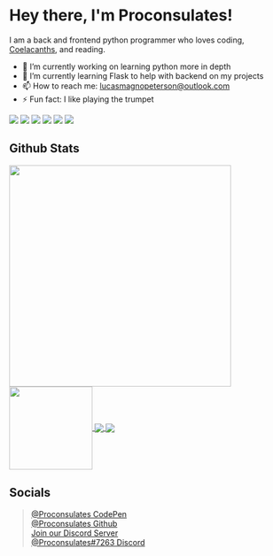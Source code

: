# Hey there, I'm Proconsulates!

I am a back and frontend python programmer who loves coding, [Coelacanths](https://www.nationalgeographic.com/animals/fish/facts/coelacanths), and reading.

- 🔭 I’m currently working on learning python more in depth
- 🌱 I’m currently learning Flask to help with backend on my projects
- 📫 How to reach me: [lucasmagnopeterson@outlook.com](mailto:lucasmagnopeterson@outlook.com)
- ⚡ Fun fact: I like playing the trumpet

![](https://img.shields.io/badge/OS-Windows-informational?style=flat&logo=windows&logoColor=white&color=2bbc8a)
![](https://img.shields.io/badge/Editor-VSCode-informational?style=flat&logo=vscode&logoColor=white&color=2bbc8a)
![](https://img.shields.io/badge/Code-Python-informational?style=flat&logo=Python&logoColor=white&color=2bbc8a)
![](https://img.shields.io/badge/Code-HTML-informational?style=flat&logo=HTML&logoColor=white&color=2bbc8a)
![](https://img.shields.io/badge/Code-CSS-informational?style=flat&logo=CSS&logoColor=white&color=2bbc8a)
![](https://img.shields.io/badge/Code-JavaScript-informational?style=flat&logo=JavaScript&logoColor=white&color=2bbc8a)

## Github Stats
<a href="https://github.com/Proconsulates/Proconsulates">
  <img width="400px" align="center" src="https://github-readme-stats.vercel.app/api/?username=Proconsulates&theme=tokyonight&hide=issues" />
</a>

<a href="https://github.com/Proconsulates/Proconsulates">
  <img height="150px" align="center" src="https://github-readme-stats.vercel.app/api/top-langs/?username=Proconsulates&layout=compact&theme=tokyonight" />
</a>

<a href="https://github.com/Proconsulates/Portfolio">
  <img align="center" src="https://github-readme-stats.vercel.app/api/pin/?username=Proconsulates&theme=tokyonight&repo=portfolio" />
</a>

<a href="https://github.com/legit-programming">
  <img align="center" src="https://github-readme-stats.vercel.app/api/pin/?username=Proconsulates&theme=tokyonight&repo=Todo-App" />
</a>

## Socials
> [@Proconsulates CodePen](https://codepen.io/proconsulates/)<br/>
> [@Proconsulates Github](https://github.com/Proconsulates/)<br/>
> [Join our Discord Server](https://discord.st/Legit_Programming)<br/>
> [@Proconsulates#7263 Discord](https://discord.com/channels/@me)<br/>
